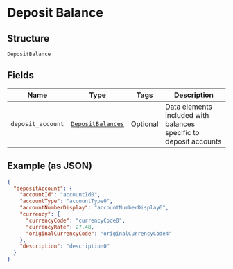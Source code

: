 
# Deposit Balance

## Structure

`DepositBalance`

## Fields

| Name | Type | Tags | Description |
|  --- | --- | --- | --- |
| `deposit_account` | [`DepositBalances`](../../doc/models/deposit-balances.md) | Optional | Data elements included with balances specific to deposit accounts |

## Example (as JSON)

```json
{
  "depositAccount": {
    "accountId": "accountId0",
    "accountType": "accountType0",
    "accountNumberDisplay": "accountNumberDisplay6",
    "currency": {
      "currencyCode": "currencyCode0",
      "currencyRate": 27.48,
      "originalCurrencyCode": "originalCurrencyCode4"
    },
    "description": "description0"
  }
}
```

